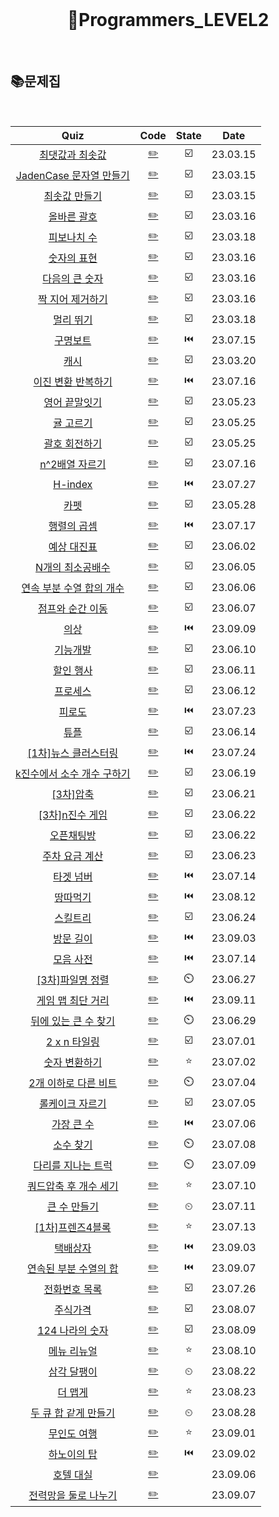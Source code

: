 <div align="center">
  <br />
  <h1> 👩Programmers_LEVEL2 </h1>
  <br />
</div>

## 📚문제집

<br />

|                                             Quiz                                              |              Code              | State |   Date   |
| :-------------------------------------------------------------------------------------------: | :----------------------------: | :---: | :------: |
|      [최댓값과 최솟값](https://school.programmers.co.kr/learn/courses/30/lessons/12939)       |   [✏️](./최댓값과최솟값.js)    |  ☑️   | 23.03.15 |
|  [JadenCase 문자열 만들기](https://school.programmers.co.kr/learn/courses/30/lessons/12951)   |      [✏️](./JadenCase.js)      |  ☑️   | 23.03.15 |
|       [최솟값 만들기](https://school.programmers.co.kr/learn/courses/30/lessons/12941)        |    [✏️](./최솟값만들기.js)     |  ☑️   | 23.03.15 |
|        [올바른 괄호](https://school.programmers.co.kr/learn/courses/30/lessons/12909)         |     [✏️](./올바른괄호.js)      |  ☑️   | 23.03.16 |
|        [피보나치 수](https://school.programmers.co.kr/learn/courses/30/lessons/12945)         |     [✏️](./피보나치수.js)      |  ☑️   | 23.03.18 |
|        [숫자의 표현](https://school.programmers.co.kr/learn/courses/30/lessons/12924)         |     [✏️](./숫자의표현.js)      |  ☑️   | 23.03.16 |
|       [다음의 큰 숫자](https://school.programmers.co.kr/learn/courses/30/lessons/12911)       |     [✏️](./다음큰숫자.js)      |  ☑️   | 23.03.16 |
|      [짝 지어 제거하기](https://school.programmers.co.kr/learn/courses/30/lessons/12973)      |   [✏️](./짝지어제거하기.js)    |  ☑️   | 23.03.16 |
|         [멀리 뛰기](https://school.programmers.co.kr/learn/courses/30/lessons/12914)          |      [✏️](./멀리뛰기.js)       |  ☑️   | 23.03.18 |
|          [구명보트](https://school.programmers.co.kr/learn/courses/30/lessons/42885)          |      [✏️](./구명보트.js)       |  ⏮️   | 23.07.15 |
|            [캐시](https://school.programmers.co.kr/learn/courses/30/lessons/17680)            |        [✏️](./캐시.js)         |  ☑️   | 23.03.20 |
|     [이진 변환 반복하기](https://school.programmers.co.kr/learn/courses/30/lessons/70129)     |      [✏️](./이진변환.js)       |  ⏮️   | 23.07.16 |
|       [영어 끝말잇기](https://school.programmers.co.kr/learn/courses/30/lessons/12981)        |    [✏️](./영어끝말잇기.js)     |  ☑️   | 23.05.23 |
|         [귤 고르기](https://school.programmers.co.kr/learn/courses/30/lessons/138476)         |      [✏️](./귤고르기.js)       |  ☑️   | 23.05.25 |
|       [괄호 회전하기](https://school.programmers.co.kr/learn/courses/30/lessons/76502)        |    [✏️](./괄호회전하기.js)     |  ☑️   | 23.05.25 |
|       [n^2배열 자르기](https://school.programmers.co.kr/learn/courses/30/lessons/87390)       |    [✏️](./n^2배열자르기.js)    |  ☑️   | 23.07.16 |
|          [H-index](https://school.programmers.co.kr/learn/courses/30/lessons/42747)           |       [✏️](./H-index.js)       |  ⏮️   | 23.07.27 |
|            [카펫](https://school.programmers.co.kr/learn/courses/30/lessons/42842)            |        [✏️](./카펫.js)         |  ☑️   | 23.05.28 |
|        [행렬의 곱셈](https://school.programmers.co.kr/learn/courses/30/lessons/12949)         |     [✏️](./행렬의곱셈.js)      |  ⏮️   | 23.07.17 |
|        [예상 대진표](https://school.programmers.co.kr/learn/courses/30/lessons/12985)         |     [✏️](./예상대진표.js)      |  ☑️   | 23.06.02 |
|      [N개의 최소공배수](https://school.programmers.co.kr/learn/courses/30/lessons/12953)      |   [✏️](./n개의최소공배수.js)   |  ☑️   | 23.06.05 |
| [연속 부분 수열 합의 개수](https://school.programmers.co.kr/learn/courses/30/lessons/131701)  |   [✏️](./연속부분수열합.js)    |  ☑️   | 23.06.06 |
|      [점프와 순간 이동](https://school.programmers.co.kr/learn/courses/30/lessons/12980)      |   [✏️](./점프와순간이동.js)    |  ☑️   | 23.06.07 |
|            [의상](https://school.programmers.co.kr/learn/courses/30/lessons/42578)            |        [✏️](./의상.js)         |  ⏮️   | 23.09.09 |
|          [기능개발](https://school.programmers.co.kr/learn/courses/30/lessons/42586)          |      [✏️](./기능개발.js)       |  ☑️   | 23.06.10 |
|         [할인 행사](https://school.programmers.co.kr/learn/courses/30/lessons/131127)         |      [✏️](./할인행사.js)       |  ☑️   | 23.06.11 |
|          [프로세스](https://school.programmers.co.kr/learn/courses/30/lessons/42587)          |      [✏️](./프로세스.js)       |  ☑️   | 23.06.12 |
|           [피로도](https://school.programmers.co.kr/learn/courses/30/lessons/87946)           |       [✏️](./피로도.js)        |  ⏮️   | 23.07.23 |
|            [튜플](https://school.programmers.co.kr/learn/courses/30/lessons/64065)            |        [✏️](./튜플.js)         |  ☑️   | 23.06.14 |
|    [[1차]뉴스 클러스터링](https://school.programmers.co.kr/learn/courses/30/lessons/17677)    |  [✏️](./1차뉴스클러스터링.js)  |  ⏮️   | 23.07.24 |
| [k진수에서 소수 개수 구하기](https://school.programmers.co.kr/learn/courses/30/lessons/92335) | [✏️](./k진수에서소수구하기.js) |  ☑️   | 23.06.19 |
|         [[3차]압축](https://school.programmers.co.kr/learn/courses/30/lessons/17684)          |       [✏️](./3차압축.js)       |  ☑️   | 23.06.21 |
|      [[3차]n진수 게임](https://school.programmers.co.kr/learn/courses/30/lessons/17687)       |      [✏️](./n진수게임.js)      |  ☑️   | 23.06.22 |
|         [오픈채팅방](https://school.programmers.co.kr/learn/courses/30/lessons/42888)         |     [✏️](./오픈채팅방.js)      |  ☑️   | 23.06.22 |
|       [주차 요금 계산](https://school.programmers.co.kr/learn/courses/30/lessons/92341)       |    [✏️](./주차요금계산.js)     |  ☑️   | 23.06.23 |
|         [타겟 넘버](https://school.programmers.co.kr/learn/courses/30/lessons/43165)          |      [✏️](./타겟넘버.js)       |  ⏮️   | 23.07.14 |
|          [땅따먹기](https://school.programmers.co.kr/learn/courses/30/lessons/12913)          |      [✏️](./땅따먹기.js)       |  ⏮️   | 23.08.12 |
|          [스킬트리](https://school.programmers.co.kr/learn/courses/30/lessons/49993)          |      [✏️](./스킬트리.js)       |  ☑️   | 23.06.24 |
|         [방문 길이](https://school.programmers.co.kr/learn/courses/30/lessons/49994)          |      [✏️](./방문길이.js)       |  ⏮️   | 23.09.03 |
|         [모음 사전](https://school.programmers.co.kr/learn/courses/30/lessons/84512)          |      [✏️](./모음사전.js)       |  ⏮️   | 23.07.14 |
|      [[3차]파일명 정렬](https://school.programmers.co.kr/learn/courses/30/lessons/17686)      |     [✏️](./파일명정렬.js)      |  ⏲️   | 23.06.27 |
|      [게임 맵 최단 거리](https://school.programmers.co.kr/learn/courses/30/lessons/1844)      |     [✏️](./게임맵최단.js)      |  ⏮️   | 23.09.11 |
|   [뒤에 있는 큰 수 찾기](https://school.programmers.co.kr/learn/courses/30/lessons/154539)    |    [✏️](./뒤에큰수찾기.js)     |  ⏲️   | 23.06.29 |
|       [2 x n 타일링](https://school.programmers.co.kr/learn/courses/30/lessons/12900#)        |       [✏️](./타일링.js)        |  ☑️   | 23.07.01 |
|       [숫자 변환하기](https://school.programmers.co.kr/learn/courses/30/lessons/154538)       |    [✏️](./숫자변환하기.js)     |  ⭐   | 23.07.02 |
|    [2개 이하로 다른 비트](https://school.programmers.co.kr/learn/courses/30/lessons/77885)    |   [✏️](./2개이하다른비트.js)   |  ⏲️   | 23.07.04 |
|      [롤케이크 자르기](https://school.programmers.co.kr/learn/courses/30/lessons/132265)      |   [✏️](./롤케이크자르기.js)    |  ☑️   | 23.07.05 |
|        [가장 큰 수 ](https://school.programmers.co.kr/learn/courses/30/lessons/42746)         |      [✏️](./가장큰수.js)       |  ⏮️   | 23.07.06 |
|         [소수 찾기 ](https://school.programmers.co.kr/learn/courses/30/lessons/42839)         |      [✏️](./소수찾기.js)       |  ⏲️   | 23.07.08 |
|     [다리를 지나는 트럭](https://school.programmers.co.kr/learn/courses/30/lessons/42583)     |    [✏️](./다리를지나는.js)     |  ⏲️   | 23.07.09 |
|   [쿼드압축 후 개수 세기](https://school.programmers.co.kr/learn/courses/30/lessons/68936)    |    [✏️](./쿼드압출개수.js)     |  ⭐   | 23.07.10 |
|        [큰 수 만들기](https://school.programmers.co.kr/learn/courses/30/lessons/42883)        |     [✏️](./큰수만들기.js)      |   ⏲   | 23.07.11 |
|      [[1차]프렌즈4블록](https://school.programmers.co.kr/learn/courses/30/lessons/17679)      |     [✏️](./프렌즈4블록.js)     |  ⭐   | 23.07.13 |
|         [택배상자](https://school.programmers.co.kr/learn/courses/30/lessons/131704)          |      [✏️](./택배상자.js)       |  ⏮️   | 23.09.03 |
|   [연속된 부분 수열의 합](https://school.programmers.co.kr/learn/courses/30/lessons/178870)   |   [✏️](./연속된부분수열.js)    |  ⏮️   | 23.09.07 |
|       [전화번호 목록](https://school.programmers.co.kr/learn/courses/30/lessons/42577)        |    [✏️](./전화번호목록.js)     |  ☑️   | 23.07.26 |
|          [주식가격](https://school.programmers.co.kr/learn/courses/30/lessons/42584)          |      [✏️](./주식가격.js)       |  ☑️   | 23.08.07 |
|      [124 나라의 숫자](https://school.programmers.co.kr/learn/courses/30/lessons/12899)       |       [✏️](./124숫자.js)       |  ☑️   | 23.08.09 |
|        [메뉴 리뉴얼](https://school.programmers.co.kr/learn/courses/30/lessons/72411)         |     [✏️](./메뉴리뉴얼.js)      |  ⭐   | 23.08.10 |
|        [삼각 달팽이](https://school.programmers.co.kr/learn/courses/30/lessons/68645)         |     [✏️](./삼각달팽이.js)      |   ⏲   | 23.08.22 |
|          [더 맵게](https://school.programmers.co.kr/learn/courses/30/lessons/42626)           |       [✏️](./더맵게.js)        |  ⭐   | 23.08.23 |
|   [두 큐 합 같게 만들기](https://school.programmers.co.kr/learn/courses/30/lessons/118667)    |     [✏️](./두큐합같게.js)      |   ⏲   | 23.08.28 |
|        [무인도 여행](https://school.programmers.co.kr/learn/courses/30/lessons/154540)        |     [✏️](./무인도여행.js)      |  ⭐   | 23.09.01 |
|        [하노이의 탑](https://school.programmers.co.kr/learn/courses/30/lessons/12946)         |      [✏️](./하노이탑.js)       |  ⏮️   | 23.09.02 |
|         [호텔 대실](https://school.programmers.co.kr/learn/courses/30/lessons/155651)         |      [✏️](./호텔대실.js)       |       | 23.09.06 |
|    [전력망을 둘로 나누기](https://school.programmers.co.kr/learn/courses/30/lessons/86971)    |  [✏️](./전력망둘로나누기.js)   |       | 23.09.07 |
